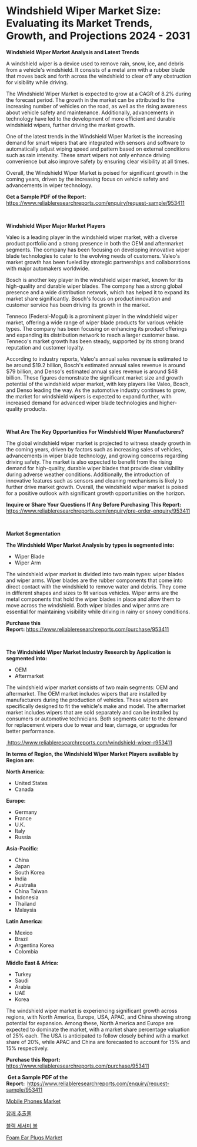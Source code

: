 <p><h1>Windshield Wiper Market Size: Evaluating its Market Trends, Growth, and Projections 2024 - 2031</h1></p><p><strong>Windshield Wiper Market Analysis and Latest Trends</strong></p>
<p><p>A windshield wiper is a device used to remove rain, snow, ice, and debris from a vehicle's windshield. It consists of a metal arm with a rubber blade that moves back and forth across the windshield to clear off any obstruction for visibility while driving.</p><p>The Windshield Wiper Market is expected to grow at a CAGR of 8.2% during the forecast period. The growth in the market can be attributed to the increasing number of vehicles on the road, as well as the rising awareness about vehicle safety and maintenance. Additionally, advancements in technology have led to the development of more efficient and durable windshield wipers, further driving the market growth.</p><p>One of the latest trends in the Windshield Wiper Market is the increasing demand for smart wipers that are integrated with sensors and software to automatically adjust wiping speed and pattern based on external conditions such as rain intensity. These smart wipers not only enhance driving convenience but also improve safety by ensuring clear visibility at all times.</p><p>Overall, the Windshield Wiper Market is poised for significant growth in the coming years, driven by the increasing focus on vehicle safety and advancements in wiper technology.</p></p>
<p><strong>Get a Sample PDF of the Report:&nbsp;</strong> <a href="https://www.reliableresearchreports.com/enquiry/request-sample/953411">https://www.reliableresearchreports.com/enquiry/request-sample/953411</a></p>
<p>&nbsp;</p>
<p><strong>Windshield Wiper Major Market Players</strong></p>
<p><p>Valeo is a leading player in the windshield wiper market, with a diverse product portfolio and a strong presence in both the OEM and aftermarket segments. The company has been focusing on developing innovative wiper blade technologies to cater to the evolving needs of customers. Valeo's market growth has been fueled by strategic partnerships and collaborations with major automakers worldwide.</p><p>Bosch is another key player in the windshield wiper market, known for its high-quality and durable wiper blades. The company has a strong global presence and a wide distribution network, which has helped it to expand its market share significantly. Bosch's focus on product innovation and customer service has been driving its growth in the market.</p><p>Tenneco (Federal-Mogul) is a prominent player in the windshield wiper market, offering a wide range of wiper blade products for various vehicle types. The company has been focusing on enhancing its product offerings and expanding its distribution network to reach a larger customer base. Tenneco's market growth has been steady, supported by its strong brand reputation and customer loyalty.</p><p>According to industry reports, Valeo's annual sales revenue is estimated to be around $19.2 billion, Bosch's estimated annual sales revenue is around $79 billion, and Denso's estimated annual sales revenue is around $48 billion. These figures demonstrate the significant market size and growth potential of the windshield wiper market, with key players like Valeo, Bosch, and Denso leading the way. As the automotive industry continues to grow, the market for windshield wipers is expected to expand further, with increased demand for advanced wiper blade technologies and higher-quality products.</p></p>
<p>&nbsp;</p>
<p><strong>What Are The Key Opportunities For Windshield Wiper Manufacturers?</strong></p>
<p><p>The global windshield wiper market is projected to witness steady growth in the coming years, driven by factors such as increasing sales of vehicles, advancements in wiper blade technology, and growing concerns regarding driving safety. The market is also expected to benefit from the rising demand for high-quality, durable wiper blades that provide clear visibility during adverse weather conditions. Additionally, the introduction of innovative features such as sensors and cleaning mechanisms is likely to further drive market growth. Overall, the windshield wiper market is poised for a positive outlook with significant growth opportunities on the horizon.</p></p>
<p><strong>Inquire or Share Your Questions If Any Before Purchasing This Report:</strong> <a href="https://www.reliableresearchreports.com/enquiry/pre-order-enquiry/953411">https://www.reliableresearchreports.com/enquiry/pre-order-enquiry/953411</a></p>
<p>&nbsp;</p>
<p><strong>Market Segmentation</strong></p>
<p><strong>The Windshield Wiper Market Analysis by types is segmented into:</strong></p>
<p><ul><li>Wiper Blade</li><li>Wiper Arm</li></ul></p>
<p><p>The windshield wiper market is divided into two main types: wiper blades and wiper arms. Wiper blades are the rubber components that come into direct contact with the windshield to remove water and debris. They come in different shapes and sizes to fit various vehicles. Wiper arms are the metal components that hold the wiper blades in place and allow them to move across the windshield. Both wiper blades and wiper arms are essential for maintaining visibility while driving in rainy or snowy conditions.</p></p>
<p><strong>Purchase this Report:&nbsp;</strong><a href="https://www.reliableresearchreports.com/purchase/953411">https://www.reliableresearchreports.com/purchase/953411</a></p>
<p>&nbsp;</p>
<p><strong>The Windshield Wiper Market Industry Research by Application is segmented into:</strong></p>
<p><ul><li>OEM</li><li>Aftermarket</li></ul></p>
<p><p>The windshield wiper market consists of two main segments: OEM and aftermarket. The OEM market includes wipers that are installed by manufacturers during the production of vehicles. These wipers are specifically designed to fit the vehicle's make and model. The aftermarket market includes wipers that are sold separately and can be installed by consumers or automotive technicians. Both segments cater to the demand for replacement wipers due to wear and tear, damage, or upgrades for better performance.</p></p>
<p><a href="https://www.reliableresearchreports.com/windshield-wiper-r953411">&nbsp;https://www.reliableresearchreports.com/windshield-wiper-r953411</a></p>
<p><strong>In terms of Region, the Windshield Wiper Market Players available by Region are:</strong></p>
<p>
    <p> <strong> North America: </strong>
        <ul>
            <li>United States</li>
            <li>Canada</li>
        </ul>
        </p> 
    <p> <strong> Europe: </strong>
        <ul>
            <li>Germany</li>
            <li>France</li>
            <li>U.K.</li>
            <li>Italy</li>
            <li>Russia</li>
        </ul>
        </p> 
    <p> <strong> Asia-Pacific: </strong>
        <ul>
            <li>China</li>
            <li>Japan</li>
            <li>South Korea</li>
            <li>India</li>
            <li>Australia</li>
            <li>China Taiwan</li>
            <li>Indonesia</li>
            <li>Thailand</li>
            <li>Malaysia</li>
        </ul>
        </p> 
    <p> <strong> Latin America: </strong>
        <ul>
            <li>Mexico</li>
            <li>Brazil</li>
            <li>Argentina Korea</li>
            <li>Colombia</li>
        </ul>
        </p> 
    <p> <strong> Middle East & Africa: </strong>
        <ul>
            <li>Turkey</li>
            <li>Saudi</li>
            <li>Arabia</li>
            <li>UAE</li>
            <li>Korea</li>
        </ul>
    </p>
    </p>
<p><p>The windshield wiper market is experiencing significant growth across regions, with North America, Europe, USA, APAC, and China showing strong potential for expansion. Among these, North America and Europe are expected to dominate the market, with a market share percentage valuation of 25% each. The USA is anticipated to follow closely behind with a market share of 20%, while APAC and China are forecasted to account for 15% and 15% respectively.</p></p>
<p><strong>Purchase this Report: </strong><a href="https://www.reliableresearchreports.com/purchase/953411">https://www.reliableresearchreports.com/purchase/953411</a></p>
<p>&nbsp;<strong>Get a Sample PDF of the Report:&nbsp;&nbsp;</strong><a href="https://www.reliableresearchreports.com/enquiry/request-sample/953411">https://www.reliableresearchreports.com/enquiry/request-sample/953411</a></p>
<p><strong></strong></p>
<p><p><a href="https://www.linkedin.com/pulse/mobile-phones-market-size-outlook-forecast-2024-2031-vxxbc?trackingId=ZiJ3Q9R075HuiJl3kuEiWA%3D%3D">Mobile Phones Market</a></p><p><a href="https://github.com/khytkeqagplkzqvh/Market-Research-Report-List-2/blob/main/666702752744.md">참깨 추출물</a></p><p><a href="https://github.com/TimmyMann6767/Market-Research-Report-List-1/blob/main/314942552745.md">블랙 세서미 볼</a></p><p><a href="https://www.linkedin.com/pulse/foam-ear-plugs-market-size-trends-complete-industry-rhgwc?trackingId=EJ4ha%2BSv1GrPwlmsLiaWbg%3D%3D">Foam Ear Plugs Market</a></p></p>